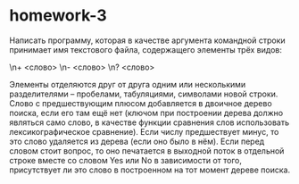 # homework-3
Написать программу, которая в качестве аргумента командной строки принимает имя текстового файла, содержащего элементы трёх видов:

\n\+ <слово>
\n\- <слово>
\n\? <слово>

Элементы отделяются друг от друга одним или несколькими разделителями – пробелами, табуляциями, символами новой строки.
Слово с предшествующим плюсом добавляется в двоичное дерево поиска, если его там ещё нет (ключом при построении дерева должно являться само слово, в качестве функции сравнения слов использовать лексикографическое сравнение). Если числу предшествует минус, то это слово удаляется из дерева (если оно было в нём). Если перед словом стоит вопрос, то оно печатается в выходной поток в отдельной строке вместе со словом Yes или No в зависимости от того, присутствует ли это слово в построенном на тот момент дереве поиска.
